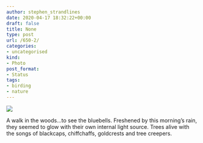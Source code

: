 ```yaml
---
author: stephen_strandlines
date: 2020-04-17 18:32:22+00:00
draft: false
title: None
type: post
url: /650-2/
categories:
- uncategorised
kind:
- Photo
post_format:
- Status
tags:
- birding
- nature
---
```


![](https://strandlines.blog/wp-content/uploads/2020/04/img_3053-300x300.jpg)


A walk in the woods...to see the bluebells. Freshened by this morning’s rain, they seemed to glow with their own internal light source. Trees alive with the songs of blackcaps, chiffchaffs, goldcrests and tree creepers.

